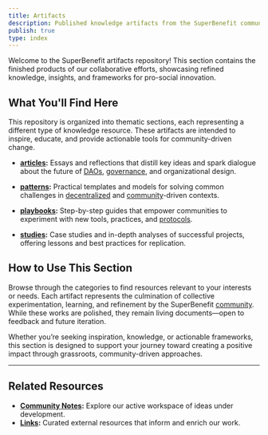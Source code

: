 ```yaml
---
title: Artifacts
description: Published knowledge artifacts from the SuperBenefit community
publish: true
type: index
---
```


Welcome to the SuperBenefit artifacts repository! This section contains the finished products of our collaborative efforts, showcasing refined knowledge, insights, and frameworks for pro-social innovation.

## What You'll Find Here

This repository is organized into thematic sections, each representing a different type of knowledge resource. These artifacts are intended to inspire, educate, and provide actionable tools for community-driven change.

* **[articles](articles/articles.md):** Essays and reflections that distill key ideas and spark dialogue about the future of [DAOs](../tags/daos.md), [governance](../tags/governance.md), and organizational design.

* **[patterns](patterns/patterns.md):** Practical templates and models for solving common challenges in [decentralized](../tags/decentralization.md) and [community](../tags/community.md)-driven contexts.

* **[playbooks](playbooks/playbooks.md):** Step-by-step guides that empower communities to experiment with new tools, practices, and [protocols](../tags/protocols.md).

* **[studies](studies/studies.md):** Case studies and in-depth analyses of successful projects, offering lessons and best practices for replication.



## How to Use This Section

Browse through the categories to find resources relevant to your interests or needs. Each artifact represents the culmination of collective experimentation, learning, and refinement by the SuperBenefit [community](../tags/community.md). While these works are polished, they remain living documents—open to feedback and future iteration.

Whether you’re seeking inspiration, knowledge, or actionable frameworks, this section is designed to support your journey toward creating a positive impact through grassroots, community-driven approaches.

---

## Related Resources

* **[Community Notes](../notes/notes.md):** Explore our active workspace of ideas under development.
* **[Links](../links/links.md):** Curated external resources that inform and enrich our work.
